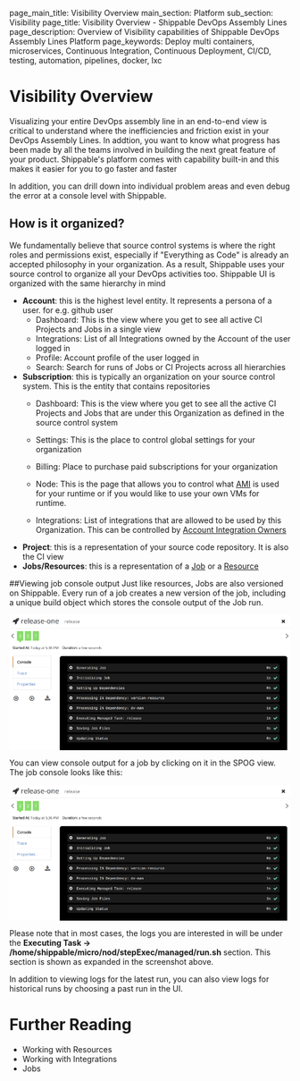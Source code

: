 page_main_title: Visibility Overview
main_section: Platform
sub_section: Visibility
page_title: Visibility Overview - Shippable DevOps Assembly Lines
page_description: Overview of Visibility capabilities of Shippable DevOps Assembly Lines Platform
page_keywords: Deploy multi containers, microservices, Continuous Integration, Continuous Deployment, CI/CD, testing, automation, pipelines, docker, lxc

# Visibility Overview
Visualizing your entire DevOps assembly line in an end-to-end view is critical to understand where the inefficiencies and friction exist in your DevOps Assembly Lines. In addtion, you want to know what progress has been made by all the teams involved in building the next great feature of your product. Shippable's platform comes with capability built-in and this makes it easier for you to go faster and faster

In addition, you can drill down into individual problem areas and even debug the error at a console level with Shippable.

## How is it organized?
We fundamentally believe that source control systems is where the right roles and permissions exist, especially if "Everything as Code" is already an accepted philosophy in your organization. As a result, Shippable uses your source control to organize all your DevOps activities too. Shippable UI is organized with the same hierarchy in mind

* **Account**: this is the highest level entity. It represents a persona of a user. for e.g. github user
	* Dashboard: This is the view where you get to see all active CI Projects and Jobs in a single view
	* Integrations: List of all Integrations owned by the Account of the user logged in
	* Profile: Account profile of the user logged in
	* Search: Search for runs of Jobs or CI Projects across all hierarchies
* **Subscription**: this is typically an organization on your source control system. This is the entity that contains repositories
	* Dashboard: This is the view where you get to see all the active CI Projects and Jobs that are under this Organization as defined in the source control system

	* Settings: This is the place to control global settings for your organization
	* Billing: Place to purchase paid subscriptions for your organization
	* Node: This is the page that allows you to control what [AMI](/platform/tutorials/runtime/ami-overview) is used for your runtime or if you would like to use your own VMs for runtime.
	* Integrations: List of integrations that are allowed to be used by this Organization. This can be controlled by [Account Integration Owners](/platform/visibility/account/integrations)
* **Project**: this is a representation of your source code repository. It is also the CI view
* **Jobs/Resources**: this is a representation of a [Job](/platform/workflow/job/overview) or a [Resource](/platform/workflow/resource/overview)





##Viewing job console output
Just like resources, Jobs are also versioned on Shippable. Every run of a job creates a new version of the job, including a unique build object which stores the console output of the Job run.

<img src="../../images/platform/jobs/jobModal.png" alt="Console output and trace, properties, run, and pause buttons for a job" style="vertical-align: middle;display: block;margin-left: auto;margin-right: auto;"/>

You can view console output for a job by clicking on it in the SPOG view. The job console looks like this:

<img src="../../images/platform/jobs/jobModal.png" alt="Console output and trace, properties, run, and pause buttons for a job" style="vertical-align: middle;display: block;margin-left: auto;margin-right: auto;"/>

Please note that in most cases, the logs you are interested in will be under the **Executing Task -> /home/shippable/micro/nod/stepExec/managed/run.sh** section. This section is shown as expanded in the screenshot above.

In addition to viewing logs for the latest run, you can also view logs for historical runs by choosing a past run in the UI.



# Further Reading
* Working with Resources
* Working with Integrations
* Jobs